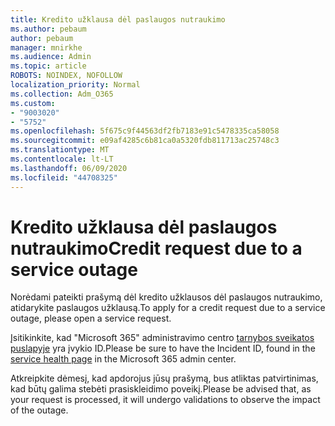 ```yaml
---
title: Kredito užklausa dėl paslaugos nutraukimo
ms.author: pebaum
author: pebaum
manager: mnirkhe
ms.audience: Admin
ms.topic: article
ROBOTS: NOINDEX, NOFOLLOW
localization_priority: Normal
ms.collection: Adm_O365
ms.custom:
- "9003020"
- "5752"
ms.openlocfilehash: 5f675c9f44563df2fb7183e91c5478335ca58058
ms.sourcegitcommit: e09af4285c6b81ca0a5320fdb811713ac25748c3
ms.translationtype: MT
ms.contentlocale: lt-LT
ms.lasthandoff: 06/09/2020
ms.locfileid: "44708325"
---
```

# <a name="credit-request-due-to-a-service-outage"></a><span data-ttu-id="9f3c9-102">Kredito užklausa dėl paslaugos nutraukimo</span><span class="sxs-lookup"><span data-stu-id="9f3c9-102">Credit request due to a service outage</span></span>

<span data-ttu-id="9f3c9-103">Norėdami pateikti prašymą dėl kredito užklausos dėl paslaugos nutraukimo, atidarykite paslaugos užklausą.</span><span class="sxs-lookup"><span data-stu-id="9f3c9-103">To apply for a credit request due to a service outage, please open a service request.</span></span>

<span data-ttu-id="9f3c9-104">Įsitikinkite, kad "Microsoft 365" administravimo centro [tarnybos sveikatos puslapyje](https://docs.microsoft.com/office365/enterprise/view-service-health) yra įvykio ID.</span><span class="sxs-lookup"><span data-stu-id="9f3c9-104">Please be sure to have the Incident ID, found in the [service health page](https://docs.microsoft.com/office365/enterprise/view-service-health) in the Microsoft 365 admin center.</span></span>

<span data-ttu-id="9f3c9-105">Atkreipkite dėmesį, kad apdorojus jūsų prašymą, bus atliktas patvirtinimas, kad būtų galima stebėti prasiskleidimo poveikį.</span><span class="sxs-lookup"><span data-stu-id="9f3c9-105">Please be advised that, as your request is processed, it will undergo validations to observe the impact of the outage.</span></span>
